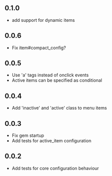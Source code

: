 0.1.0
-----
* add support for dynamic items

0.0.6
-----
* Fix item#compact_config?

0.0.5
-----
* Use 'a' tags instead of onclick events
* Active items can be specified as conditional

0.0.4
-----
* Add 'inactive' and 'active' class to menu items

0.0.3
-----
* Fix gem startup
* Add tests for active_item configuration

0.0.2
-----
* Add tests for core configuration behaviour
